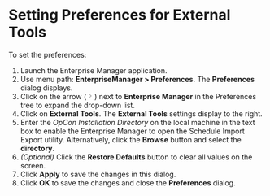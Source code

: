 # Setting Preferences for External Tools

To set the preferences:

1. Launch the Enterprise Manager application.
2. Use menu path: **EnterpriseManager \> Preferences**. The **Preferences** dialog displays.
3. Click on the arrow (![Expand Arrow](../../../Resources/Images/EM/EMarrowtoexpand.png "Expand Arrow ")) next to **Enterprise Manager** in the Preferences tree to expand the drop-down list.
4. Click on **External Tools**. The **External Tools** settings display to the right.
5. Enter the *OpCon Installation Directory* on the local machine in the text box to enable the Enterprise Manager to open the Schedule Import Export utility. Alternatively, click the **Browse** button and select the **directory**.
6. *(Optional)* Click the **Restore Defaults** button to clear all values on the screen.
7. Click **Apply** to save the changes in this dialog.
8. Click **OK** to save the changes and close the **Preferences** dialog.
